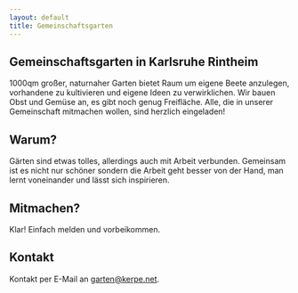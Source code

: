 ```yaml
---
layout: default
title: Gemeinschaftsgarten
---
```

## Gemeinschaftsgarten in Karlsruhe Rintheim

1000qm großer, naturnaher Garten bietet Raum um eigene Beete
anzulegen, vorhandene zu kultivieren und eigene Ideen zu
verwirklichen. Wir bauen Obst und Gemüse an, es gibt noch genug
Freifläche. Alle, die in unserer Gemeinschaft mitmachen wollen,
sind herzlich eingeladen!

## Warum?

Gärten sind etwas tolles, allerdings auch mit Arbeit verbunden.
Gemeinsam ist es nicht nur schöner sondern die Arbeit geht besser
von der Hand, man lernt voneinander und lässt sich inspirieren.

## Mitmachen?

Klar! Einfach melden und vorbeikommen.

## Kontakt

Kontakt per E-Mail an <a href="mailto:garten@kerpe.net">garten@kerpe.net</a>.

